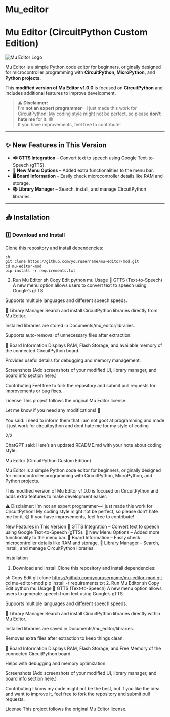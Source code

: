 # Mu_editor
# Mu Editor (CircuitPython Custom Edition)

![Mu Editor Logo](https://raw.githubusercontent.com/mu-editor/mu/main/docs/images/mu-logo.png)

Mu Editor is a simple Python code editor for beginners, originally designed for microcontroller programming with **CircuitPython, MicroPython,** and **Python projects.**

This **modified version of Mu Editor v1.0.0** is focused on **CircuitPython** and includes additional features to improve development.

> **⚠️ Disclaimer:**  
> I'm **not an expert programmer**—I just made this work for CircuitPython! My coding style might not be perfect, so please **don’t hate me** for it. 😅  
> If you have improvements, feel free to contribute!

---

## ✨ New Features in This Version

- **🔊 GTTS Integration** – Convert text to speech using Google Text-to-Speech (gTTS).  
- **📂 New Menu Options** – Added extra functionalities to the menu bar.  
- **🖥️ Board Information** – Easily check microcontroller details like RAM and storage.  
- **📚 Library Manager** – Search, install, and manage CircuitPython libraries.  

---

## 📥 Installation

### 1️⃣ Download and Install

Clone this repository and install dependencies:

```
sh
git clone https://github.com/yourusername/mu-editor-mod.git
cd mu-editor-mod
pip install -r requirements.txt
```

2. Run Mu Editor
sh
Copy
Edit
python mu
Usage
📌 GTTS (Text-to-Speech)
A new menu option allows users to convert text to speech using Google’s gTTS.

Supports multiple languages and different speech speeds.

📌 Library Manager
Search and install CircuitPython libraries directly from Mu Editor.

Installed libraries are stored in Documents/mu_editor/libraries.

Supports auto-removal of unnecessary files after extraction.

📌 Board Information
Displays RAM, Flash Storage, and available memory of the connected CircuitPython board.

Provides useful details for debugging and memory management.

Screenshots
(Add screenshots of your modified UI, library manager, and board info section here.)

Contributing
Feel free to fork the repository and submit pull requests for improvements or bug fixes.

License
This project follows the original Mu Editor license.

Let me know if you need any modifications! 🚀







You said:
i need to inform them that i am not goot at programming and made it just work for circuitpython and dont hate me for my style of coding 



2/2

ChatGPT said:
Here’s an updated README.md with your note about coding style:

Mu Editor (CircuitPython Custom Edition)

Mu Editor is a simple Python code editor for beginners, originally designed for microcontroller programming with CircuitPython, MicroPython, and Python projects.

This modified version of Mu Editor v1.0.0 is focused on CircuitPython and adds extra features to make development easier.

⚠️ Disclaimer: I'm not an expert programmer—I just made this work for CircuitPython! My coding style might not be perfect, so please don’t hate me for it. 😅 If you have improvements, feel free to contribute!

New Features in This Version
🔹 GTTS Integration – Convert text to speech using Google Text-to-Speech (gTTS).
🔹 New Menu Options – Added more functionality to the menu bar.
🔹 Board Information – Easily check microcontroller details like RAM and storage.
🔹 Library Manager – Search, install, and manage CircuitPython libraries.

Installation
1. Download and Install
Clone this repository and install dependencies:

sh
Copy
Edit
git clone https://github.com/yourusername/mu-editor-mod.git
cd mu-editor-mod
pip install -r requirements.txt
2. Run Mu Editor
sh
Copy
Edit
python mu
Usage
📌 GTTS (Text-to-Speech)
A new menu option allows users to generate speech from text using Google’s gTTS.

Supports multiple languages and different speech speeds.

📌 Library Manager
Search and install CircuitPython libraries directly within Mu Editor.

Installed libraries are saved in Documents/mu_editor/libraries.

Removes extra files after extraction to keep things clean.

📌 Board Information
Displays RAM, Flash Storage, and Free Memory of the connected CircuitPython board.

Helps with debugging and memory optimization.

Screenshots
(Add screenshots of your modified UI, library manager, and board info section here.)

Contributing
I know my code might not be the best, but if you like the idea and want to improve it, feel free to fork the repository and submit pull requests.

License
This project follows the original Mu Editor license.
